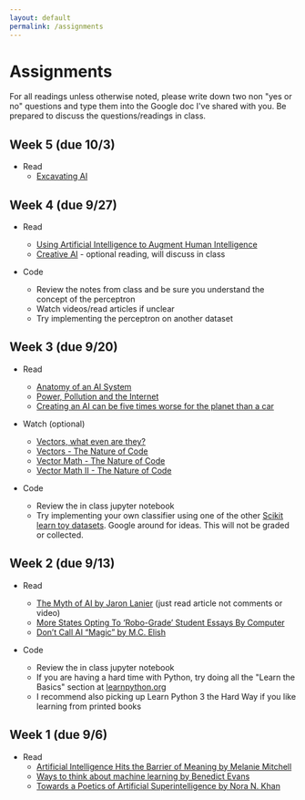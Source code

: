```yaml
---
layout: default
permalink: /assignments
---
```


# Assignments

For all readings unless otherwise noted, please write down two non "yes or no" questions and type them into the Google doc I've shared with you. Be prepared to discuss the questions/readings in class.

## Week 5 (due 10/3)

* Read
  * [Excavating AI](https://www.excavating.ai/)

## Week 4 (due 9/27)

* Read
  * [Using Artificial Intelligence to Augment Human Intelligence](https://distill.pub/2017/aia/)
  * [Creative AI](https://medium.com/@creativeai/creativeai-9d4b2346faf3) - optional reading, will discuss in class

* Code
  * Review the notes from class and be sure you understand the concept of the perceptron
  * Watch videos/read articles if unclear
  * Try implementing the perceptron on another dataset

## Week 3 (due 9/20)

* Read
  * [Anatomy of an AI System](https://anatomyof.ai/)
  * [Power, Pollution and the Internet](https://www.nytimes.com/2012/09/23/technology/data-centers-waste-vast-amounts-of-energy-belying-industry-image.html)
  * [Creating an AI can be five times worse for the planet than a car](https://www.newscientist.com/article/2205779-creating-an-ai-can-be-five-times-worse-for-the-planet-than-a-car/)

* Watch (optional)
  * [Vectors, what even are they?](https://www.youtube.com/watch?v=fNk_zzaMoSs)
  * [Vectors - The Nature of Code](https://www.youtube.com/watch?v=mWJkvxQXIa8)
  * [Vector Math - The Nature of Code](https://www.youtube.com/watch?v=s6b1_3bNCxk)
  * [Vector Math II - The Nature of Code](https://www.youtube.com/watch?v=uHusbFmq-4I)

* Code
  * Review the in class jupyter notebook
  * Try implementing your own classifier using one of the other [Scikit learn toy datasets](https://scikit-learn.org/stable/datasets/index.html#toy-datasets). Google around for ideas. This will not be graded or collected.

## Week 2 (due 9/13)
* Read
  * [The Myth of AI by Jaron Lanier](https://www.edge.org/conversation/jaron_lanier-the-myth-of-ai) (just read article not comments or video)
  * [More States Opting To ‘Robo-Grade’ Student Essays By Computer](https://www.npr.org/2018/06/30/624373367/more-states-opting-to-robo-grade-student-essays-by-computer)
  * [Don’t Call AI “Magic” by M.C. Elish](https://points.datasociety.net/dont-call-ai-magic-142da16db408)

* Code
  * Review the in class jupyter notebook
  * If you are having a hard time with Python, try doing all the "Learn the Basics" section at [learnpython.org](https://www.learnpython.org/)
  * I recommend also picking up Learn Python 3 the Hard Way if you like learning from printed books

## Week 1 (due 9/6)
* Read
  * [Artificial Intelligence Hits the Barrier of Meaning by Melanie Mitchell](https://www.nytimes.com/2018/11/05/opinion/artificial-intelligence-machine-learning.html)
  * [Ways to think about machine learning by Benedict Evans](https://www.ben-evans.com/benedictevans/2018/06/22/ways-to-think-about-machine-learning-8nefy)
  * [Towards a Poetics of Artificial Superintelligence by Nora N. Khan](https://medium.com/after-us/towards-a-poetics-of-artificial-superintelligence-ebff11d2d249)
